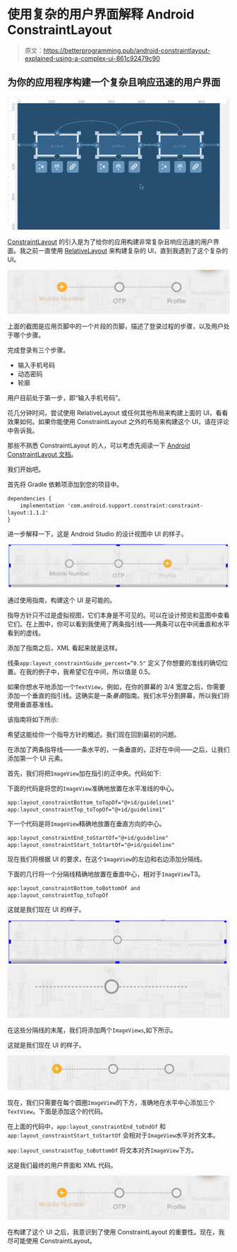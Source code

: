 # 使用复杂的用户界面解释 Android ConstraintLayout

> 原文：<https://betterprogramming.pub/android-constraintlayout-explained-using-a-complex-ui-861c92479c90>

## 为你的应用程序构建一个复杂且响应迅速的用户界面

![](img/8646245049b3186dfce10f0c898fb3d6.png)

[ConstraintLayout](https://developer.android.com/reference/android/support/constraint/ConstraintLayout) 的引入是为了给你的应用构建非常复杂且响应迅速的用户界面。我之前一直使用 [RelativeLayout](https://developer.android.com/guide/topics/ui/layout/relative) 来构建复杂的 UI，直到我遇到了这个复杂的 UI。

![](img/7000a5a07a936c55a28edbdf45c8ed28.png)

上面的截图是应用页脚中的一个片段的页脚，描述了登录过程的步骤，以及用户处于哪个步骤。

完成登录有三个步骤。

*   输入手机号码
*   动态密码
*   轮廓

用户目前处于第一步，即“输入手机号码”。

花几分钟时间，尝试使用 RelativeLayout 或任何其他布局来构建上面的 UI，看看效果如何。如果你能使用 ConstraintLayout 之外的布局来构建这个 UI，请在评论中告诉我。

那些不熟悉 ConstraintLayout 的人，可以考虑先阅读一下 [Android ConstraintLayout 文档](https://developer.android.com/training/constraint-layout/)。

我们开始吧。

首先将 Gradle 依赖项添加到您的项目中。

```
dependencies {
    implementation 'com.android.support.constraint:constraint-layout:1.1.2'
}
```

进一步解释一下，这是 Android Studio 的设计视图中 UI 的样子。

![](img/5ae01216e45370f5b647d1dbb7b23da9.png)

通过使用指南，构建这个 UI 是可能的。

指导方针只不过是虚拟视图，它们本身是不可见的。可以在设计预览和蓝图中查看它们。在上图中，你可以看到我使用了两条指引线——两条可以在中间垂直和水平看到的虚线。

添加了指南之后，XML 看起来就是这样。

线条`app:layout_constraintGuide_percent=”0.5"` 定义了你想要的准线的确切位置。在我的例子中，我希望它在中间，所以值是 0.5。

如果你想水平地添加一个`TextView`，例如，在你的屏幕的 3/4 宽度之后，你需要添加一个垂直的指引线。这确实是一条*垂直*指南。我们水平分割屏幕，所以我们将使用垂直基准线。

该指南将如下所示:

希望这能给你一个指导方针的概述。我们现在回到最初的问题。

在添加了两条指导线——一条水平的，一条垂直的，正好在中间——之后，让我们添加第一个 UI 元素。

首先，我们将把`ImageView`加在指引的正中央。代码如下:

下面的代码是将您的`ImageView`准确地放置在水平准线的中心。

```
app:layout_constraintBottom_toTopOf="@+id/guideline1" 
app:layout_constraintTop_toTopOf="@+id/guideline1"
```

下一个代码是将`ImageView`精确地放置在垂直方向的中心。

```
app:layout_constraintEnd_toStartOf="@+id/guideline"
app:layout_constraintStart_toStartOf="@+id/guideline"
```

现在我们将根据 UI 的要求，在这个`ImageView`的左边和右边添加分隔线。

下面的几行将一个分隔线精确地放置在垂直中心，相对于`ImageView`T3。

```
app:layout_constraintBottom_toBottomOf and app:layout_constraintTop_toTopOf
```

这就是我们现在 UI 的样子。

![](img/4c1ebc967dd13665fe08a6004224fc94.png)![](img/e6a0f6b4d24b8a91fe7f824bc6ad3140.png)

在这些分隔线的末尾，我们将添加两个`ImageViews`,如下所示。

这就是我们现在 UI 的样子。

![](img/6d5f642920ff579f54ae580e442e0a07.png)

现在，我们只需要在每个圆圈`ImageView`的下方，准确地在水平中心添加三个`TextView`。下面是添加这个的代码。

在上面的代码中，`app:layout_constraintEnd_toEndOf` 和`app:layout_constraintStart_toStartOf` 会相对于`ImageView`水平对齐文本。

`app:layout_constraintTop_toBottomOf` 将文本对齐`ImageView`下方。

这是我们最终的用户界面和 XML 代码。

![](img/7000a5a07a936c55a28edbdf45c8ed28.png)

在构建了这个 UI 之后，我意识到了使用 ConstraintLayout 的重要性。现在，我尽可能使用 ConstraintLayout。
